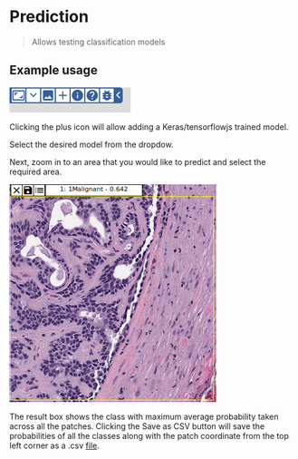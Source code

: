 # Prediction
> Allows testing classification models


## Example usage

![toolbar button](assets/toolbar.png)


Clicking the plus icon will allow adding a Keras/tensorflowjs trained model.

Select the desired model from the dropdow.

Next, zoom in to an area that you would like to predict and select the required area.

![Predictions](assets/prediction.png)

The result box shows the class with maximum average probability taken across all the patches. Clicking the Save as CSV button will save the probabilities of all the classes along with the patch coordinate from the top left corner as a .csv [file](assets/eg.csv).







